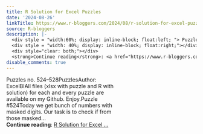 ```yaml
---
title: R Solution for Excel Puzzles
date: '2024-08-26'
linkTitle: https://www.r-bloggers.com/2024/08/r-solution-for-excel-puzzles-36/
source: R-bloggers
description: |-
  <div style = "width:60%; display: inline-block; float:left; "> Puzzles no. 524–528PuzzlesAuthor: ExcelBIAll files (xlsx with puzzle and R with solution) for each and every puzzle are available on my Github. Enjoy.Puzzle #524Today we get bunch of numbers with masked digits. Our task is to check if from those masked...</div>
  <div style = "width: 40%; display: inline-block; float:right;"></div>
  <div style="clear: both;"></div>
  <strong>Continue reading</strong>: <a href="https://www.r-bloggers.com/2024/08/r-solution-for-excel-puzzles-36/">R Solution for Excel ...
disable_comments: true
---
```

<div style = "width:60%; display: inline-block; float:left; "> Puzzles no. 524–528PuzzlesAuthor: ExcelBIAll files (xlsx with puzzle and R with solution) for each and every puzzle are available on my Github. Enjoy.Puzzle #524Today we get bunch of numbers with masked digits. Our task is to check if from those masked...</div>
<div style = "width: 40%; display: inline-block; float:right;"></div>
<div style="clear: both;"></div>
<strong>Continue reading</strong>: <a href="https://www.r-bloggers.com/2024/08/r-solution-for-excel-puzzles-36/">R Solution for Excel ...